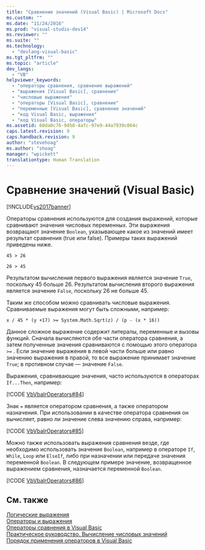 ```yaml
---
title: "Сравнение значений (Visual Basic) | Microsoft Docs"
ms.custom: ""
ms.date: "11/24/2016"
ms.prod: "visual-studio-dev14"
ms.reviewer: ""
ms.suite: ""
ms.technology: 
  - "devlang-visual-basic"
ms.tgt_pltfrm: ""
ms.topic: "article"
dev_langs: 
  - "VB"
helpviewer_keywords: 
  - "операторы сравнения, сравнение выражений"
  - "выражения [Visual Basic], сравнение"
  - "числовые выражения"
  - "операторы [Visual Basic], сравнение"
  - "переменные [Visual Basic], сравнение значений"
  - "код Visual Basic, выражения"
  - "код Visual Basic, операторы"
ms.assetid: 60da0c76-9458-4afc-97e9-44a7939c064c
caps.latest.revision: 9
caps.handback.revision: 9
author: "stevehoag"
ms.author: "shoag"
manager: "wpickett"
translationtype: Human Translation
---
```

# Сравнение значений (Visual Basic)
[!INCLUDE[vs2017banner](../../../../csharp/includes/vs2017banner.md)]

Операторы сравнения используются для создания выражений, которые сравнивают значения числовых переменных.  Эти выражения возвращают значение `Boolean`, указывающее какое из значений имеет результат сравнения \(true или false\).  Примеры таких выражений приведены ниже.  
  
 `45 > 26`  
  
 `26 > 45`  
  
 Результатом вычисления первого выражения является значение `True`, поскольку 45 больше 26.  Результатом вычисления второго выражения является значение `False`, поскольку 26 не больше 45.  
  
 Таким же способом можно сравнивать числовые выражения.  Сравниваемые выражения могут быть сложными, например:  
  
 `x / 45 * (y +17) >= System.Math.Sqrt(z) / (p - (x * 16))`  
  
 Данное сложное выражение содержит литералы, переменные и вызовы функций.  Сначала вычисляются обе части оператора сравнения, а затем полученные значения сравниваются с помощью этого оператора `>=` .  Если значение выражения в левой части больше или равно значению выражения в правой, то все выражение принимает значение `True`; в противном случае — значение `False`.  
  
 Выражения, сравнивающие значения, часто используются в операторах `If...Then`, например:  
  
 [!CODE [VbVbalrOperators#84](../CodeSnippet/VS_Snippets_VBCSharp/VbVbalrOperators#84)]  
  
 Знак `=` является оператором сравнения, а также оператором назначения.  При использовании в качестве оператора сравнения он вычисляет, равно ли значение слева значению справа, например:  
  
 [!CODE [VbVbalrOperators#85](../CodeSnippet/VS_Snippets_VBCSharp/VbVbalrOperators#85)]  
  
 Можно также использовать выражения сравнения везде, где необходимо использовать значение `Boolean`, например в операторе `If`, `While`, `Loop` или `ElseIf`, либо при назначении или передаче значения переменной `Boolean`.  В следующем примере значение, возвращенное выражением сравнения, назначается переменной `Boolean`.  
  
 [!CODE [VbVbalrOperators#86](../CodeSnippet/VS_Snippets_VBCSharp/VbVbalrOperators#86)]  
  
## См. также  
 [Логические выражения](../../../../visual-basic/programming-guide/language-features/operators-and-expressions/boolean-expressions.md)   
 [Операторы и выражения](../../../../visual-basic/programming-guide/language-features/operators-and-expressions/index.md)   
 [Операторы сравнения в Visual Basic](../../../../visual-basic/programming-guide/language-features/operators-and-expressions/comparison-operators.md)   
 [Практическое руководство. Вычисление числовых значений](../../../../visual-basic/programming-guide/language-features/operators-and-expressions/how-to-calculate-numeric-values.md)   
 [Порядок применения операторов в Visual Basic](../../../../visual-basic/language-reference/operators/operator-precedence.md)